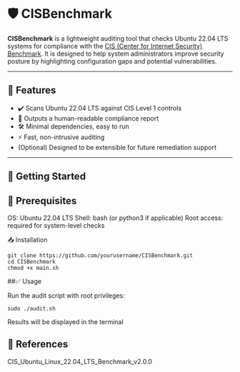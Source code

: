 # 🛡️ CISBenchmark

**CISBenchmark** is a lightweight auditing tool that checks Ubuntu 22.04 LTS systems for compliance with the [CIS (Center for Internet Security) Benchmark](https://www.cisecurity.org/benchmark/ubuntu_linux). It is designed to help system administrators improve security posture by highlighting configuration gaps and potential vulnerabilities.

---

## 📌 Features

- ✔️ Scans Ubuntu 22.04 LTS against CIS Level 1 controls
- 📄 Outputs a human-readable compliance report
- 🛠️ Minimal dependencies, easy to run
- ⚡ Fast, non-intrusive auditing
- (Optional) Designed to be extensible for future remediation support

---

## 🚀 Getting Started

## 🔧 Prerequisites

OS: Ubuntu 22.04 LTS
Shell: bash (or python3 if applicable)
Root access: required for system-level checks

📥 Installation
```
git clone https://github.com/yourusername/CISBenchmark.git
cd CISBenchmark
chmod +x main.sh
```
##✅ Usage

Run the audit script with root privileges:
```
sudo ./audit.sh
```
Results will be displayed in the terminal

## 🔗 References

CIS_Ubuntu_Linux_22.04_LTS_Benchmark_v2.0.0
